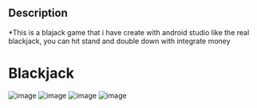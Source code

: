 ## Description 
*This is a blajack game that i have create with android studio like the real blackjack, 
you can hit stand and double down with integrate money


# Blackjack
![image](https://user-images.githubusercontent.com/72478345/192155004-09d3b820-96b4-44e2-b99c-76d1830354d3.png)
![image](https://user-images.githubusercontent.com/72478345/192155111-325922f6-db1b-4d5c-a89c-7797cd39e80c.png)
![image](https://user-images.githubusercontent.com/72478345/192155225-930d1983-faf4-462b-be42-4ba14d4368f0.png)
![image](https://user-images.githubusercontent.com/72478345/192155162-b457d027-aa04-4345-9359-c4486b3f8aac.png)
